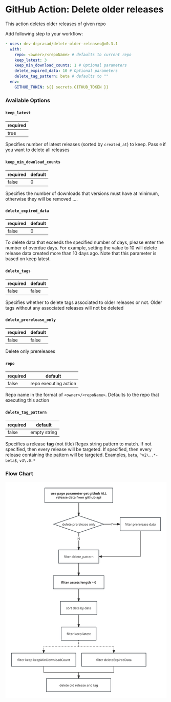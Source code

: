 # GitHub Action: Delete older releases

This action deletes older releases of given repo

Add following step to your workflow:

```yaml
- uses: dev-drprasad/delete-older-releases@v0.3.1
  with:
    repo: <owner>/<repoName> # defaults to current repo
    keep_latest: 3
    keep_min_download_counts: 1 # Optional parameters
    delete_expired_data: 10 # Optional parameters
    delete_tag_pattern: beta # defaults to ""
  env:
    GITHUB_TOKEN: ${{ secrets.GITHUB_TOKEN }}
```

### Available Options

#### `keep_latest`

| required |
| -------- |
| true     |

Specifies number of latest releases (sorted by `created_at`) to keep. Pass `0` if you want to delete all releases

#### `keep_min_download_counts`

| required | default |
| -------- | ------- |
| false    |    0    |

Specifies the number of downloads that versions must have at minimum, otherwise they will be removed ....

#### `delete_expired_data`

| required | default |
| -------- | ------- |
| false    |    0    |

To delete data that exceeds the specified number of days, please enter the number of overdue days. For example, setting the value to 10 will delete release data created more than 10 days ago. Note that this parameter is based on keep latest.

#### `delete_tags`

| required | default |
| -------- | ------- |
| false    | false   |

Specifies whether to delete tags associated to older releases or not. Older tags without any associated releases will not be deleted

#### `delete_prerelease_only`

| required | default |
| -------- | ------- |
| false    | false   |

Delete only prereleases

#### `repo`

| required | default               |
| -------- | --------------------- |
| false    | repo executing action |

Repo name in the format of `<owner>/<repoName>`. Defaults to the repo that executing this action

#### `delete_tag_pattern`

| required | default      |
| -------- | ------------ |
| false    | empty string |

Specifies a release **tag** (not title) Regex string pattern to match. If not specified, then every release will be targeted. If specified, then every release containing the pattern will be targeted. Examples, `beta`, `^v2\..*-beta$`, `v3\.0.*`

### Flow Chart
![http-bw](flowChart.svg)